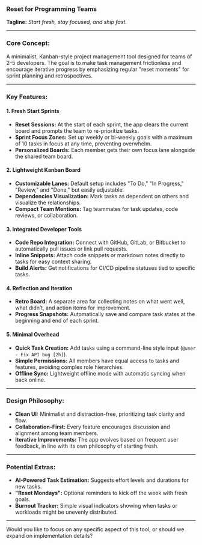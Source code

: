 ### **Reset for Programming Teams**  

**Tagline:** *Start fresh, stay focused, and ship fast.*  

---

### **Core Concept:**  
A minimalist, Kanban-style project management tool designed for teams of 2–5 developers. The goal is to make task management frictionless and encourage iterative progress by emphasizing regular "reset moments" for sprint planning and retrospectives.

---

### **Key Features:**  

#### **1. Fresh Start Sprints**  
- **Reset Sessions:** At the start of each sprint, the app clears the current board and prompts the team to re-prioritize tasks.  
- **Sprint Focus Zones:** Set up weekly or bi-weekly goals with a maximum of 10 tasks in focus at any time, preventing overwhelm.  
- **Personalized Boards:** Each member gets their own focus lane alongside the shared team board.  

#### **2. Lightweight Kanban Board**  
- **Customizable Lanes:** Default setup includes "To Do," "In Progress," "Review," and "Done," but easily adjustable.  
- **Dependencies Visualization:** Mark tasks as dependent on others and visualize the relationships.  
- **Compact Team Mentions:** Tag teammates for task updates, code reviews, or collaboration.  

#### **3. Integrated Developer Tools**  
- **Code Repo Integration:** Connect with GitHub, GitLab, or Bitbucket to automatically pull issues or link pull requests.  
- **Inline Snippets:** Attach code snippets or markdown notes directly to tasks for easy context sharing.  
- **Build Alerts:** Get notifications for CI/CD pipeline statuses tied to specific tasks.  

#### **4. Reflection and Iteration**  
- **Retro Board:** A separate area for collecting notes on what went well, what didn’t, and action items for improvement.  
- **Progress Snapshots:** Automatically save and compare task states at the beginning and end of each sprint.  

#### **5. Minimal Overhead**  
- **Quick Task Creation:** Add tasks using a command-line style input (`@user - Fix API bug [2h]`).  
- **Simple Permissions:** All members have equal access to tasks and features, avoiding complex role hierarchies.  
- **Offline Sync:** Lightweight offline mode with automatic syncing when back online.  

---

### **Design Philosophy:**  
- **Clean UI:** Minimalist and distraction-free, prioritizing task clarity and flow.  
- **Collaboration-First:** Every feature encourages discussion and alignment among team members.  
- **Iterative Improvements:** The app evolves based on frequent user feedback, in line with its own philosophy of starting fresh.  

---

### **Potential Extras:**  
- **AI-Powered Task Estimation:** Suggests effort levels and durations for new tasks.  
- **"Reset Mondays":** Optional reminders to kick off the week with fresh goals.  
- **Burnout Tracker:** Simple visual indicators showing when tasks or workloads might be unevenly distributed.  

---

Would you like to focus on any specific aspect of this tool, or should we expand on implementation details?